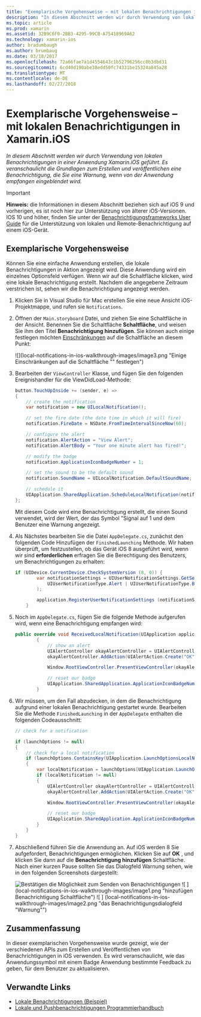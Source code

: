 ```yaml
---
title: "Exemplarische Vorgehensweise – mit lokalen Benachrichtigungen in Xamarin.iOS"
description: "In diesem Abschnitt werden wir durch Verwendung von lokalen Benachrichtigungen in einer Anwendung Xamarin.iOS geführt. Es veranschaulicht die Grundlagen zum Erstellen und veröffentlichen eine Benachrichtigung, die Sie eine Warnung, wenn von der Anwendung empfangen eingeblendet wird."
ms.topic: article
ms.prod: xamarin
ms.assetid: 32B9C6F0-2BB3-4295-99CB-A75418969A62
ms.technology: xamarin-ios
author: bradumbaugh
ms.author: brumbaug
ms.date: 03/18/2017
ms.openlocfilehash: 72a66fae7a1d4554643c1b52796256cc0b3dbd31
ms.sourcegitcommit: 6cd40d190abe38edd50fc74331be15324a845a28
ms.translationtype: MT
ms.contentlocale: de-DE
ms.lasthandoff: 02/27/2018
---
```

# <a name="walkthrough---using-local-notifications-in-xamarinios"></a>Exemplarische Vorgehensweise – mit lokalen Benachrichtigungen in Xamarin.iOS

_In diesem Abschnitt werden wir durch Verwendung von lokalen Benachrichtigungen in einer Anwendung Xamarin.iOS geführt. Es veranschaulicht die Grundlagen zum Erstellen und veröffentlichen eine Benachrichtigung, die Sie eine Warnung, wenn von der Anwendung empfangen eingeblendet wird._

> [!IMPORTANT]
> **Hinweis:** die Informationen in diesem Abschnitt beziehen sich auf iOS 9 und vorherigen, es ist noch hier zur Unterstützung von älterer iOS-Versionen. IOS 10 und höher, finden Sie unter der [Benachrichtigungsframeworks User Guide](~/ios/platform/user-notifications/index.md) für die Unterstützung von lokalen und Remote-Benachrichtigung auf einem iOS-Gerät.

## <a name="walkthrough"></a>Exemplarische Vorgehensweise

Können Sie eine einfache Anwendung erstellen, die lokale Benachrichtigungen in Aktion angezeigt wird. Diese Anwendung wird ein einzelnes Optionsfeld verfügen. Wenn wir auf die Schaltfläche klicken, wird eine lokale Benachrichtigung erstellt. Nachdem die angegebene Zeitraum verstrichen ist, sehen wir die Benachrichtigung angezeigt werden.


1. Klicken Sie in Visual Studio für Mac erstellen Sie eine neue Ansicht iOS-Projektmappe, und rufen sie `Notifications`.
1. Öffnen der `Main.storyboard` Datei, und ziehen Sie eine Schaltfläche in der Ansicht. Benennen Sie die Schaltfläche **Schaltfläche**, und weisen Sie ihm den Titel **Benachrichtigung hinzufügen**. Sie können auch einige festlegen möchten [Einschränkungen](~/ios/user-interface/designer/designer-auto-layout.md) auf die Schaltfläche an diesem Punkt: 

    ![](local-notifications-in-ios-walkthrough-images/image3.png "Einige Einschränkungen auf die Schaltfläche "" festlegen")
1. Bearbeiten der `ViewController` Klasse, und fügen Sie den folgenden Ereignishandler für die ViewDidLoad-Methode:

    ```csharp
    button.TouchUpInside += (sender, e) =>
    {
        // create the notification
        var notification = new UILocalNotification();

        // set the fire date (the date time in which it will fire)
        notification.FireDate = NSDate.FromTimeIntervalSinceNow(60);

        // configure the alert
        notification.AlertAction = "View Alert";
        notification.AlertBody = "Your one minute alert has fired!";

        // modify the badge
        notification.ApplicationIconBadgeNumber = 1;

        // set the sound to be the default sound
        notification.SoundName = UILocalNotification.DefaultSoundName;

        // schedule it
        UIApplication.SharedApplication.ScheduleLocalNotification(notification);
    };
    ```

    Mit diesem Code wird eine Benachrichtigung erstellt, die einen Sound verwendet, wird der Wert, der das Symbol "Signal auf 1 und dem Benutzer eine Warnung angezeigt.

1. Als Nächstes bearbeiten Sie die Datei `AppDelegate.cs`, zunächst den folgenden Code Hinzufügen der `FinishedLaunching` Methode. Wir haben überprüft, um festzustellen, ob das Gerät iOS 8 ausgeführt wird, wenn wir sind **erforderlichen** erfragen Sie die Berechtigung des Benutzers, um Benachrichtigungen zu erhalten:

    ```csharp
    if (UIDevice.CurrentDevice.CheckSystemVersion (8, 0)) {
            var notificationSettings = UIUserNotificationSettings.GetSettingsForTypes (
                UIUserNotificationType.Alert | UIUserNotificationType.Badge | UIUserNotificationType.Sound, null
            );

            application.RegisterUserNotificationSettings (notificationSettings);
        }
    ```

1. Noch im `AppDelegate.cs`, fügen Sie die folgende Methode aufgerufen wird, wenn eine Benachrichtigung empfangen wird:

    ```csharp
    public override void ReceivedLocalNotification(UIApplication application, UILocalNotification notification)
            {
                // show an alert
                UIAlertController okayAlertController = UIAlertController.Create(notification.AlertAction, notification.AlertBody, UIAlertControllerStyle.Alert);
                okayAlertController.AddAction(UIAlertAction.Create("OK", UIAlertActionStyle.Default, null));

                Window.RootViewController.PresentViewController(okayAlertController, true, null);

                // reset our badge
                UIApplication.SharedApplication.ApplicationIconBadgeNumber = 0;
            }

    ```

1. Wir müssen, um den Fall abzudecken, in dem die Benachrichtigung aufgrund einer lokalen Benachrichtigung gestartet wurde. Bearbeiten Sie die Methode `FinishedLaunching` in der `AppDelegate` enthalten die folgenden Codeausschnitt:


    ```csharp
    // check for a notification

    if (launchOptions != null)
    {
        // check for a local notification
        if (launchOptions.ContainsKey(UIApplication.LaunchOptionsLocalNotificationKey))
        {
            var localNotification = launchOptions[UIApplication.LaunchOptionsLocalNotificationKey] as UILocalNotification;
            if (localNotification != null)
            {
                UIAlertController okayAlertController = UIAlertController.Create(localNotification.AlertAction, localNotification.AlertBody, UIAlertControllerStyle.Alert);
                okayAlertController.AddAction(UIAlertAction.Create("OK", UIAlertActionStyle.Default, null));

                Window.RootViewController.PresentViewController(okayAlertController, true, null);

                // reset our badge
                UIApplication.SharedApplication.ApplicationIconBadgeNumber = 0;
            }
        }
    }

    ```

1. Abschließend führen Sie die Anwendung an. Auf iOS werden 8 Sie aufgefordert, Benachrichtigungen ermöglichen. Klicken Sie auf **OK** , und klicken Sie dann auf die **Benachrichtigung hinzufügen** Schaltfläche. Nach einer kurzen Pause sollten Sie das Dialogfeld Warnung sehen, wie in den folgenden Screenshots dargestellt:

    ![](local-notifications-in-ios-walkthrough-images/image0.png "Bestätigen die Möglichkeit zum Senden von Benachrichtigungen") ![ ] (local-notifications-in-ios-walkthrough-images/image1.png "hinzufügen Benachrichtigung Schaltfläche") ![ ] (local-notifications-in-ios-walkthrough-images/image2.png "das Benachrichtigungsdialogfeld "Warnung"")

## <a name="summary"></a>Zusammenfassung

In dieser exemplarischen Vorgehensweise wurde gezeigt, wie der verschiedenen APIs zum Erstellen und Veröffentlichen von Benachrichtigungen in iOS verwenden. Es wird veranschaulicht, wie das Anwendungssymbol mit einem Badge Anwendung bestimmte Feedback zu geben, für dem Benutzer zu aktualisieren.


## <a name="related-links"></a>Verwandte Links

- [Lokale Benachrichtigungen (Beispiel)](https://developer.xamarin.com/samples/monotouch/LocalNotifications)
- [Lokale und Pushbenachrichtigungen Programmierhandbuch](https://developer.apple.com/library/prerelease/content/documentation/NetworkingInternet/Conceptual/RemoteNotificationsPG/)
